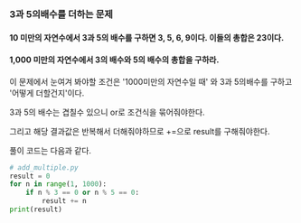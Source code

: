 ### 3과 5의배수를 더하는 문제
#### 10 미만의 자연수에서 3과 5의 배수를 구하면 3, 5, 6, 9이다. 이들의 총합은 23이다. 
#### 1,000 미만의 자연수에서 3의 배수와 5의 배수의 총합을 구하라.

이 문제에서 눈여겨 봐야할 조건은 '1000미만의 자연수일 때' 와 3과 5의배수를 구하고 '어떻게 더할건지'이다.

3과 5의 배수는 겹칠수 있으니 or로 조건식을 묶어줘야한다.

그리고 해당 결과값은 반복해서 더해줘야하므로 +=으로 result를 구해줘야한다.

풀이 코드는 다음과 같다.

```python
# add_multiple.py
result = 0
for n in range(1, 1000):
    if n % 3 == 0 or n % 5 == 0: 
        result += n
print(result)
```
